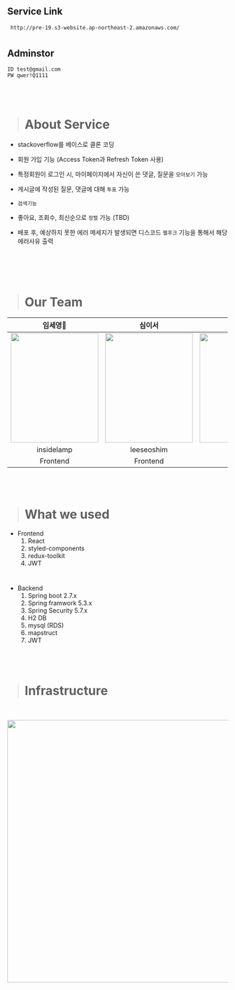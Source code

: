 ## Service Link
     http://pre-19.s3-website.ap-northeast-2.amazonaws.com/
#     

## Adminstor
    ID test@gmail.com
    PW qwer!Q1111

<br><br>
># About Service
- stackoverflow를 베이스로 클론 코딩
- 회원 가입 기능 (Access Token과 Refresh Token 사용)
- 특정회원이 로그인 시, 마이페이지에서 자신이 쓴 댓글, 질문을 `모아보기` 가능
- 게시글에 작성된 질문, 댓글에 대해 `투표` 가능
- `검색기능`
- 좋아요, 조회수, 최신순으로 `정렬` 가능 (TBD)

- 배포 후, 예상하지 못한 에러 메세지가 발생되면 디스코드 `웹후크` 기능을 통해서 해당 에러사유 출력

   # 
<br><br>
     
># Our Team

|임세영🧞|심이서|안지환|김유현|김민섭|
|:---:|:---:|:---:|:---:|:---:|
|<img src ="https://ifh.cc/g/sMwFpm.jpg" width="200" height="250"/>|<img src="https://ifh.cc/g/TthVgk.jpg" width="200" height="250"/>|<img src="https://ifh.cc/g/PVcxdM.jpg" width="200" height="250"/>|<img src ="https://ifh.cc/g/WtH9b5.jpg" width="200" height="250"/>|<img src="https://ifh.cc/g/SpR1fz.jpg" width="200" height="250"/>|
|insidelamp|leeseoshim|jihwanAn|dbgys1127|ms92Kim|
|Frontend|Frontend|Frontend|Backend|Backend|

<br><br>
    
># What we used


* Frontend
    1. React
    2. styled-components
    3. redux-toolkit 
    4. JWT
    
#
* Backend
    1. Spring boot 2.7.x
    2. Spring framwork 5.3.x
    3. Spring Security 5.7.x
    4. H2 DB
    5. mysql (RDS)
    6. mapstruct
    7. JWT
<br><br><br><br>


># Infrastructure
<br>
<p align="center">
<img src ="https://ifh.cc/g/9W4RcK.png" width="600" height="600" />


